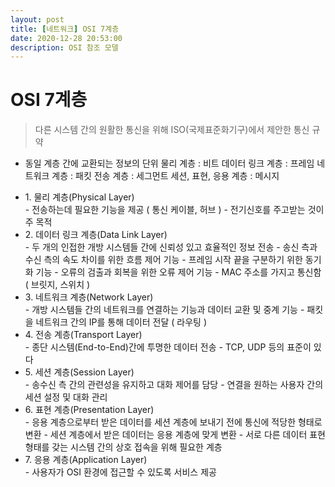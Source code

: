 ```yaml
---
layout: post
title: [네트워크] OSI 7계층
date: 2020-12-28 20:53:00
description: OSI 참조 모델
---
```


# OSI 7계층

<blockquote>
다른 시스템 간의 원활한 통신을 위해 ISO(국제표준화기구)에서 제안한 통신 규약
</blockquote>

- 동일 계층 간에 교환되는 정보의 단위
  물리 계층 : 비트
  데이터 링크 계층 : 프레임
  네트워크 계층 : 패킷
  전송 계층 : 세그먼트
  세션, 표현, 응용 계층 : 메시지

<ul>
    <li>1. 물리 계층(Physical Layer)</li>
	- 전송하는데 필요한 기능을 제공 ( 통신 케이블, 허브 )
	- 전기신호를 주고받는 것이 주 목적
    <li>2. 데이터 링크 계층(Data Link Layer)</li>
	- 두 개의 인접한 개방 시스템들 간에 신뢰성 있고 효율적인 정보 전송
	- 송신 측과 수신 측의 속도 차이를 위한 흐름 제어 기능
	- 프레임 시작 끝을 구분하기 위한 동기화 기능
	- 오류의 검출과 회복을 위한 오류 제어 기능
	- MAC 주소를 가지고 통신함 ( 브릿지, 스위치 )
    <li>3. 네트워크 계층(Network Layer)</li>
	- 개방 시스템들 간의 네트워크를 연결하는 기능과 데이터 교환 및 중계 기능
	- 패킷을 네트워크 간의 IP를 통해 데이터 전달 ( 라우팅 )
    <li>4. 전송 계층(Transport Layer)</li>
	- 종단 시스템(End-to-End)간에 투명한 데이터 전송 
	- TCP, UDP 등의 표준이 있다
	<li>5. 세션 계층(Session Layer)</li>
	- 송수신 측 간의 관련성을 유지하고 대화 제어를 담당
	- 연결을 원하는 사용자 간의 세션 설정 및 대화 관리
	<li>6. 표현 계층(Presentation Layer)</li>
	- 응용 계층으로부터 받은 데이터를 세션 계층에 보내기 전에 통신에 적당한 형태로 변환
	- 세션 계층에서 받은 데이터는 응용 계층에 맞게 변환
	- 서로 다른 데이터 표현 형태를 갖는 시스템 간의 상호 접속을 위해 필요한 계층
	<li>7. 응용 계층(Application Layer)</li>
	- 사용자가 OSI 환경에 접근할 수 있도록 서비스 제공

</ul>

<!-- Jean shorts raw denim Vice normcore, art party High Life PBR skateboard stumptown vinyl kitsch. Four loko meh 8-bit, tousled banh mi tilde forage Schlitz dreamcatcher twee 3 wolf moon. Chambray asymmetrical paleo salvia, sartorial umami four loko master cleanse drinking vinegar brunch. <a href="https://www.pinterest.com" target="blank">Pinterest</a> DIY authentic Schlitz, hoodie Intelligentsia butcher trust fund brunch shabby chic Kickstarter forage flexitarian. Direct trade <a href="https://en.wikipedia.org/wiki/Cold-pressed_juice" target="blank">cold-pressed</a> meggings stumptown plaid, pop-up taxidermy. Hoodie XOXO fingerstache scenester Echo Park. Plaid ugh Wes Anderson, freegan pug selvage fanny pack leggings pickled food truck DIY irony Banksy.

#### Hipster list

<ul>
	<li>brunch</li>
	<li>fixie</li>
	<li>raybans</li>
	<li>messenger bag</li>
</ul>

Hoodie Thundercats retro, tote bag 8-bit Godard craft beer gastropub. Truffaut Tumblr taxidermy, raw denim Kickstarter sartorial dreamcatcher. Quinoa chambray slow-carb salvia readymade, bicycle rights 90's yr typewriter selfies letterpress cardigan vegan.

<hr>
<br/>
Pug heirloom High Life vinyl swag, single-origin coffee four dollar toast taxidermy reprehenderit fap distillery master cleanse locavore. Est anim sapiente leggings Brooklyn ea. Thundercats locavore excepteur veniam eiusmod. Raw denim Truffaut Schlitz, migas sapiente Portland VHS twee Bushwick Marfa typewriter retro id keytar.

<blockquote>
	We do not grow absolutely, chronologically. We grow sometimes in one dimension, and not in another, unevenly. We grow partially. We are relative. We are mature in one realm, childish in another.
	—Anais Nin
</blockquote>

Fap aliqua qui, scenester pug Echo Park polaroid irony shabby chic ex cardigan church-key Odd Future accusamus. Blog stumptown sartorial squid, gastropub duis aesthetic Truffaut vero. Pinterest tilde twee, odio mumblecore jean shorts lumbersexual. -->
